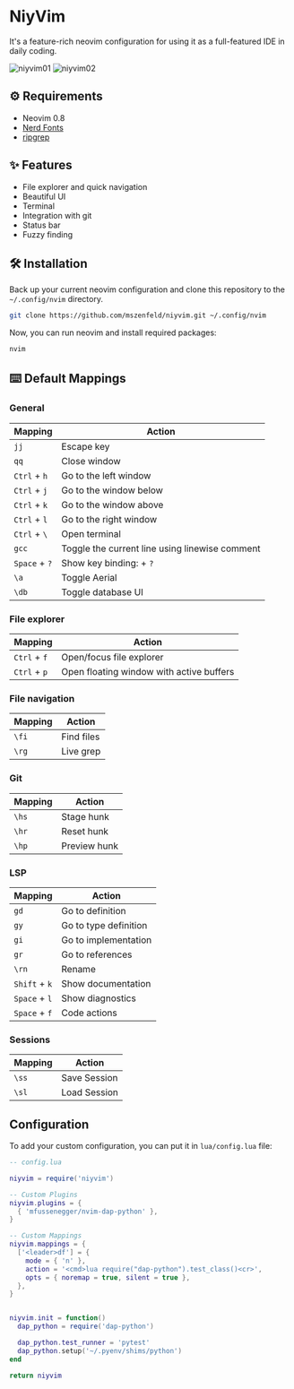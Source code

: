 # NiyVim

It's a feature-rich neovim configuration for using it as a full-featured IDE in daily coding.

![niyvim01](https://user-images.githubusercontent.com/44201798/176666315-bf03acfc-631c-4a8d-a1e3-fb4567783acf.png)
![niyvim02](https://user-images.githubusercontent.com/44201798/184225596-4b82f3eb-bc8b-4457-a347-e01652d473aa.png)


## ⚙️ Requirements

- Neovim 0.8
- [Nerd Fonts](https://www.nerdfonts.com/font-downloads)
- [ripgrep](https://github.com/BurntSushi/ripgrep)

## ✨ Features

- File explorer and quick navigation
- Beautiful UI
- Terminal
- Integration with git
- Status bar
- Fuzzy finding

## 🛠 Installation

Back up your current neovim configuration and clone this repository to the `~/.config/nvim` directory.

```sh
git clone https://github.com/mszenfeld/niyvim.git ~/.config/nvim
```

Now, you can run neovim and install required packages:

```sh
nvim
```

## ⌨️ Default Mappings

### General

Mapping | Action
--- | ---
`jj` | Escape key
`qq` | Close window
`Ctrl` + `h` | Go to the left window
`Ctrl` + `j` | Go to the window below
`Ctrl` + `k` | Go to the window above
`Ctrl` + `l` | Go to the right window
`Ctrl` + `\` | Open terminal 
`gcc` | Toggle the current line using linewise comment 
`Space` + `?` | Show key binding: + `?` | Show key binding
`\a` | Toggle Aerial
`\db` | Toggle database UI

### File explorer

Mapping | Action
--- | ---
`Ctrl` + `f` | Open/focus file explorer
`Ctrl` + `p` | Open floating window with active buffers

### File navigation

Mapping | Action
--- | ---
`\fi` | Find files
`\rg` | Live grep

### Git 

Mapping | Action
--- | ---
`\hs` | Stage hunk
`\hr` | Reset hunk
`\hp` | Preview hunk

### LSP

Mapping | Action
--- | ---
`gd` | Go to definition
`gy` | Go to type definition
`gi` | Go to implementation
`gr` | Go to references
`\rn` | Rename
`Shift` + `k` | Show documentation
`Space` + `l` | Show diagnostics
`Space` + `f` | Code actions 

### Sessions

Mapping | Action
--- | ---
`\ss` | Save Session
`\sl` | Load Session

## Configuration

To add your custom configuration, you can put it in `lua/config.lua` file: 

```lua
-- config.lua

niyvim = require('niyvim')

-- Custom Plugins
niyvim.plugins = {
  { 'mfussenegger/nvim-dap-python' },
}

-- Custom Mappings
niyvim.mappings = {
  ['<leader>df'] = {
    mode = { 'n' },
    action = '<cmd>lua require("dap-python").test_class()<cr>',
    opts = { noremap = true, silent = true },
  },
}


niyvim.init = function() 
  dap_python = require('dap-python')

  dap_python.test_runner = 'pytest'
  dap_python.setup('~/.pyenv/shims/python')
end

return niyvim
```

